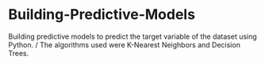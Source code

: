 # Building-Predictive-Models
Building predictive models to predict the target variable of the dataset using Python. /
The algorithms used were K-Nearest Neighbors and Decision Trees.
